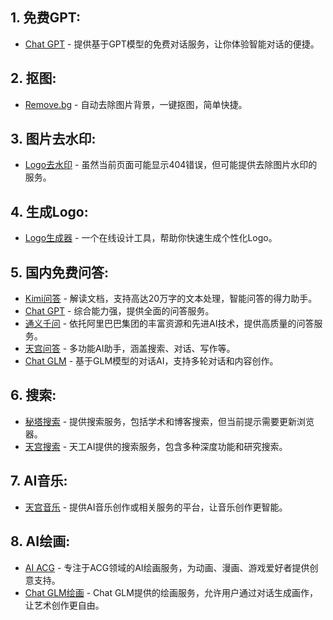 
## 1. **免费GPT**:
   - [Chat GPT](https://cat.chatavx.com/) - 提供基于GPT模型的免费对话服务，让你体验智能对话的便捷。

## 2. **抠图**:
   - [Remove.bg](https://www.remove.bg/) - 自动去除图片背景，一键抠图，简单快捷。

## 3. **图片去水印**:
   - [Logo去水印](https://img.logosc.cn/) - 虽然当前页面可能显示404错误，但可能提供去除图片水印的服务。

## 4. **生成Logo**:
   - [Logo生成器](https://www.logosc.cn/) - 一个在线设计工具，帮助你快速生成个性化Logo。

## 5. **国内免费问答**:
   - [Kimi问答](https://kimi.moonshot.cn/) - 解读文档，支持高达20万字的文本处理，智能问答的得力助手。
   - [Chat GPT](https://cat.chatavx.com/) - 综合能力强，提供全面的问答服务。
   - [通义千问](https://tongyi.aliyun.com/) - 依托阿里巴巴集团的丰富资源和先进AI技术，提供高质量的问答服务。
   - [天宫问答](https://www.tiangong.cn/) - 多功能AI助手，涵盖搜索、对话、写作等。
   - [Chat GLM](https://chatglm.cn/) - 基于GLM模型的对话AI，支持多轮对话和内容创作。

## 6. **搜索**:
   - [秘塔搜索](https://metaso.cn/?s=aibot) - 提供搜索服务，包括学术和博客搜索，但当前提示需要更新浏览器。
   - [天宫搜索](https://www.tiangong.cn/) - 天工AI提供的搜索服务，包含多种深度功能和研究搜索。

## 7. **AI音乐**:
   - [天宫音乐](https://www.tiangong.cn/music) - 提供AI音乐创作或相关服务的平台，让音乐创作更智能。

## 8. **AI绘画**:
   - [AI ACG](https://ai-acg.com/) - 专注于ACG领域的AI绘画服务，为动画、漫画、游戏爱好者提供创意支持。
   - [Chat GLM绘画](https://chatglm.cn/main) - Chat GLM提供的绘画服务，允许用户通过对话生成画作，让艺术创作更自由。
